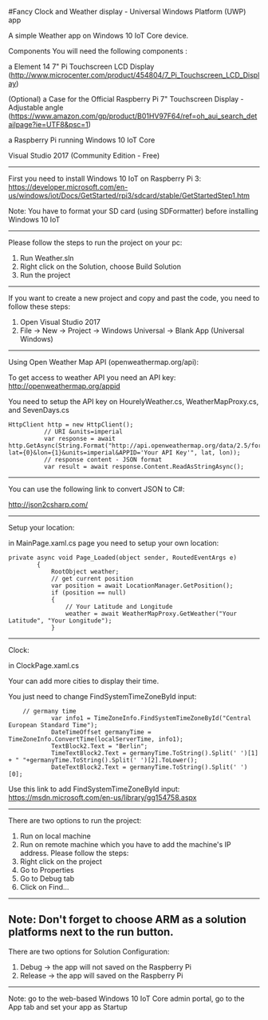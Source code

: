 #Fancy Clock and Weather display - Universal Windows Platform (UWP) app

A simple Weather app on Windows 10 IoT Core device.

Components
You will need the following components :

a Element 14 7" Pi Touchscreen LCD Display (http://www.microcenter.com/product/454804/7_Pi_Touchscreen_LCD_Display)

(Optional) a Case for the Official Raspberry Pi 7" Touchscreen Display - Adjustable angle (https://www.amazon.com/gp/product/B01HV97F64/ref=oh_aui_search_detailpage?ie=UTF8&psc=1)

a Raspberry Pi running Windows 10 IoT Core

Visual Studio 2017 (Community Edition - Free)

-----------------------------------------------------------------------------------------
First you need to install Windows 10 IoT on Raspberry Pi 3:
https://developer.microsoft.com/en-us/windows/iot/Docs/GetStarted/rpi3/sdcard/stable/GetStartedStep1.htm

Note: You have to format your SD card (using SDFormatter) before installing Windows 10 IoT

-------------------------------------------------------------------------------------------------
Please follow the steps to run the project on your pc: 

1. Run Weather.sln
2. Right click on the Solution, choose Build Solution
3. Run the project

--------------------

If you want to create a new project and copy and past the code, you need to follow these steps:

1. Open Visual Studio 2017
2. File -> New -> Project -> Windows Universal -> Blank App (Universal Windows)

--------------------

Using Open Weather Map API (openweathermap.org/api): 

To get access to weather API you need an API key: 
http://openweathermap.org/appid

You need to setup the API key on HourelyWeather.cs, WeatherMapProxy.cs, and SevenDays.cs
```
HttpClient http = new HttpClient();
          // URI &units=imperial
          var response = await http.GetAsync(String.Format("http://api.openweathermap.org/data/2.5/forecast/daily?lat={0}&lon={1}&units=imperial&APPID='Your API Key'", lat, lon));
          // response content - JSON format
          var result = await response.Content.ReadAsStringAsync();

```
------------------------------------------------------------------------------
You can use the following link to convert JSON to C#:

http://json2csharp.com/

------------------------------------------------------------------------------- 
Setup your location: 

in MainPage.xaml.cs page you need to setup your own location:

```
private async void Page_Loaded(object sender, RoutedEventArgs e)
        {
            RootObject weather;
            // get current position
            var position = await LocationManager.GetPosition();
            if (position == null)
            {
                // Your Latitude and Longitude
                weather = await WeatherMapProxy.GetWeather("Your Latitude", "Your Longitude");
            }

```

--------------------------------------------------------------------------------
Clock:

in ClockPage.xaml.cs

Your can add more cities to display their time.

You just need to change FindSystemTimeZoneById input:

```
	// germany time
            var info1 = TimeZoneInfo.FindSystemTimeZoneById("Central European Standard Time");
            DateTimeOffset germanyTime = TimeZoneInfo.ConvertTime(localServerTime, info1);
            TextBlock2.Text = "Berlin";
            TimeTextBlock2.Text = germanyTime.ToString().Split(' ')[1] + " "+germanyTime.ToString().Split(' ')[2].ToLower();
            DateTextBlock2.Text = germanyTime.ToString().Split(' ')[0];
```

Use this link to add FindSystemTimeZoneById input:
https://msdn.microsoft.com/en-us/library/gg154758.aspx

------------------------------------------------------------------------
There are two options to run the project:

1. Run on local machine
2. Run on remote machine which you have to add the machine's IP address. 
Please follow the steps:
1. Right click on the project
2. Go to Properties
3. Go to Debug tab
4. Click on Find...

----------------------------------------------------------------------
Note: Don't forget to choose ARM as a solution platforms next to the run button.  
-----------------------------------------------------------------------

There are two options for Solution Configuration:
1. Debug -> the app will not saved on the Raspberry Pi 
2. Release -> the app will saved on the  Raspberry Pi 

--------------------------------------------------------------------------
Note: go to the web-based Windows 10 IoT Core admin portal, go to the App tab and set your app as Startup

